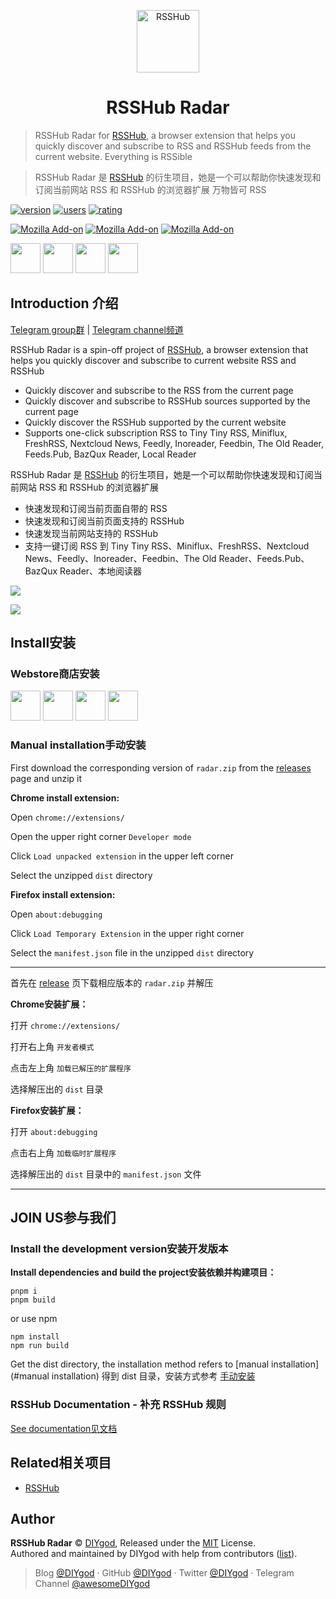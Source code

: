 <p align="center">
<img src="https://i.loli.net/2019/04/23/5cbeb7e41414c.png" alt="RSSHub" width="100">
</p>
<h1 align="center">RSSHub Radar</h1>

> RSSHub Radar for [RSSHub](https://github.com/DIYgod/RSSHub), a browser extension that helps you quickly discover and subscribe to RSS and RSSHub feeds from the current website.
> Everything is RSSible

> RSSHub Radar 是 [RSSHub](https://github.com/DIYgod/RSSHub) 的衍生项目，她是一个可以帮助你快速发现和订阅当前网站 RSS 和 RSSHub 的浏览器扩展
> 万物皆可 RSS

[![version](https://img.shields.io/chrome-web-store/v/kefjpfngnndepjbopdmoebkipbgkggaa.svg?style=flat-square)](https://chrome.google.com/webstore/detail/kefjpfngnndepjbopdmoebkipbgkggaa)
[![users](https://img.shields.io/chrome-web-store/users/kefjpfngnndepjbopdmoebkipbgkggaa.svg?style=flat-square)](https://chrome.google.com/webstore/detail/kefjpfngnndepjbopdmoebkipbgkggaa)
[![rating](https://img.shields.io/chrome-web-store/rating/kefjpfngnndepjbopdmoebkipbgkggaa.svg?style=flat-square)](https://chrome.google.com/webstore/detail/kefjpfngnndepjbopdmoebkipbgkggaa)

[![Mozilla Add-on](https://img.shields.io/amo/v/rsshub-radar?style=flat-square)](https://addons.mozilla.org/zh-CN/firefox/addon/rsshub-radar/)
[![Mozilla Add-on](https://img.shields.io/amo/users/rsshub-radar?color=%2344cc11&style=flat-square)](https://addons.mozilla.org/zh-CN/firefox/addon/rsshub-radar/)
[![Mozilla Add-on](https://img.shields.io/amo/rating/rsshub-radar?style=flat-square)](https://addons.mozilla.org/zh-CN/firefox/addon/rsshub-radar/)

<a href="https://chrome.google.com/webstore/detail/kefjpfngnndepjbopdmoebkipbgkggaa"><img src="https://raw.githubusercontent.com/alrra/browser-logos/master/src/chrome/chrome_128x128.png" width="48" /></a>
<a href="https://microsoftedge.microsoft.com/addons/detail/gangkeiaobmjcjokiofpkfpcobpbmnln"><img src="https://raw.githubusercontent.com/alrra/browser-logos/master/src/edge/edge_128x128.png" width="48" /></a>
<a href="https://addons.mozilla.org/zh-CN/firefox/addon/rsshub-radar/"><img src="https://raw.githubusercontent.com/alrra/browser-logos/master/src/firefox/firefox_128x128.png" width="48" /></a>
<a href="https://apps.apple.com/us/app/rsshub-radar/id1610744717?l=zh&mt=12"><img src="https://raw.githubusercontent.com/alrra/browser-logos/master/src/safari/safari_128x128.png" width="48" /></a>

## Introduction 介绍

[Telegram group群](https://t.me/rsshub) | [Telegram channel频道](https://t.me/awesomeRSSHub)

RSSHub Radar is a spin-off project of [RSSHub](https://github.com/DIYgod/RSSHub), a browser extension that helps you quickly discover and subscribe to current website RSS and RSSHub

- Quickly discover and subscribe to the RSS from the current page
- Quickly discover and subscribe to RSSHub sources supported by the current page
- Quickly discover the RSSHub supported by the current website
- Supports one-click subscription RSS to Tiny Tiny RSS, Miniflux, FreshRSS, Nextcloud News, Feedly, Inoreader, Feedbin, The Old Reader, Feeds.Pub, BazQux Reader, Local Reader

RSSHub Radar 是 [RSSHub](https://github.com/DIYgod/RSSHub) 的衍生项目，她是一个可以帮助你快速发现和订阅当前网站 RSS 和 RSSHub 的浏览器扩展

- 快速发现和订阅当前页面自带的 RSS
- 快速发现和订阅当前页面支持的 RSSHub
- 快速发现当前网站支持的 RSSHub
- 支持一键订阅 RSS 到 Tiny Tiny RSS、Miniflux、FreshRSS、Nextcloud News、Feedly、Inoreader、Feedbin、The Old Reader、Feeds.Pub、BazQux Reader、本地阅读器

![](https://i.imgur.com/K1cC5Ck.png)

![](https://i.imgur.com/JbLseIa.png)

## Install安装

### Webstore商店安装

<a href="https://chrome.google.com/webstore/detail/kefjpfngnndepjbopdmoebkipbgkggaa"><img src="https://raw.githubusercontent.com/alrra/browser-logos/master/src/chrome/chrome_128x128.png" width="48" /></a>
<a href="https://microsoftedge.microsoft.com/addons/detail/gangkeiaobmjcjokiofpkfpcobpbmnln"><img src="https://raw.githubusercontent.com/alrra/browser-logos/master/src/edge/edge_128x128.png" width="48" /></a>
<a href="https://addons.mozilla.org/zh-CN/firefox/addon/rsshub-radar/"><img src="https://raw.githubusercontent.com/alrra/browser-logos/master/src/firefox/firefox_128x128.png" width="48" /></a>
<a href="https://apps.apple.com/us/app/rsshub-radar/id1610744717?l=zh&mt=12"><img src="https://raw.githubusercontent.com/alrra/browser-logos/master/src/safari/safari_128x128.png" width="48" /></a>

### Manual installation手动安装

First download the corresponding version of `radar.zip` from the [releases](https://github.com/DIYgod/RSSHub-Radar/releases) page and unzip it

**Chrome install extension:**

Open `chrome://extensions/`

Open the upper right corner `Developer mode`

Click `Load unpacked extension` in the upper left corner

Select the unzipped `dist` directory

**Firefox install extension:**

Open `about:debugging`

Click `Load Temporary Extension` in the upper right corner

Select the `manifest.json` file in the unzipped `dist` directory

---

首先在 [release](https://github.com/DIYgod/RSSHub-Radar/releases) 页下载相应版本的 `radar.zip` 并解压

**Chrome安装扩展：**

打开 `chrome://extensions/`

打开右上角 `开发者模式`

点击左上角 `加载已解压的扩展程序`

选择解压出的 `dist` 目录

**Firefox安装扩展：**

打开 `about:debugging`

点击右上角 `加载临时扩展程序`

选择解压出的 `dist` 目录中的 `manifest.json` 文件

---

## JOIN US参与我们

### Install the development version安装开发版本

**Install dependencies and build the project安装依赖并构建项目：**

```
pnpm i
pnpm build
```

or use npm

```
npm install
npm run build
```

Get the dist directory, the installation method refers to [manual installation](#manual installation)
得到 dist 目录，安装方式参考 [手动安装](#手动安装)

### RSSHub Documentation - 补充 RSSHub 规则

[See documentation见文档](https://docs.rsshub.app/joinus/quick-start.html#ti-jiao-xin-de-rsshub-gui-ze-tian-jia-jiao-ben-wen-dang)

## Related相关项目

-   [RSSHub](https://github.com/DIYgod/RSSHub)

## Author

**RSSHub Radar** © [DIYgod](https://github.com/DIYgod), Released under the [MIT](./LICENSE) License.<br>
Authored and maintained by DIYgod with help from contributors ([list](https://github.com/DIYgod/RSSHub-radar/contributors)).

> Blog [@DIYgod](https://diygod.me) · GitHub [@DIYgod](https://github.com/DIYgod) · Twitter [@DIYgod](https://twitter.com/DIYgod) · Telegram Channel [@awesomeDIYgod](https://t.me/awesomeDIYgod)
